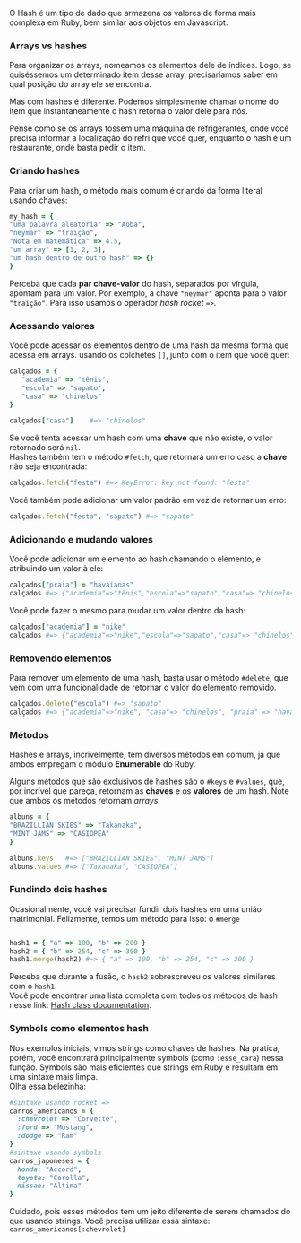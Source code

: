 O Hash é um tipo de dado que armazena os valores de forma mais complexa em Ruby, bem similar aos objetos em Javascript.

### Arrays vs hashes
Para organizar os arrays, nomeamos os elementos dele de índices. Logo, se quiséssemos um determinado item desse array, precisaríamos saber em qual posição do array ele se encontra.

Mas com hashes é diferente. Podemos simplesmente chamar o nome do item que instantaneamente o hash retorna o valor dele para nós.

Pense como se os arrays fossem uma máquina de refrigerantes, onde você precisa informar a localização do refri que você quer, enquanto o hash é um restaurante, onde basta pedir o item.
### Criando hashes
Para criar um hash, o método mais comum é criando da forma literal usando chaves:
```ruby
my_hash = {
"uma palavra aleatoria" => "Aoba",
"neymar" => "traição",
"Nota em matemática" => 4.5,
"um array" => [1, 2, 3],
"um hash dentro de outro hash" => {}
}
```

Perceba que cada **par chave-valor** do hash, separados por vírgula, apontam para um valor. Por exemplo, a chave `"neymar"` aponta para o valor `"traição"`. Para isso usamos o operador _hash rocket_ `=>`.
### Acessando valores
Você pode acessar os elementos dentro de uma hash da mesma forma que acessa em arrays. usando os colchetes `[]`, junto com o item que você quer:
```ruby
calçados = {
   "academia" => "tênis",
   "escola" => "sapato",
   "casa" => "chinelos"
}

calçados["casa"]    #=> "chinelos"
```

Se você tenta acessar um hash com uma **chave** que não existe, o valor retornado será `nil`.  
Hashes também tem o método `#fetch`, que retornará um erro caso a **chave** não seja encontrada:
```ruby
calçados.fetch("festa") #=> KeyError: key not found: "festa"
```

Você também pode adicionar um valor padrão em vez de retornar um erro:
```ruby
calçados.fetch("festa", "sapato") #=> "sapato"
```
### Adicionando e mudando valores
Você pode adicionar um elemento ao hash chamando o elemento, e atribuindo um valor à ele:
```ruby
calçados["praia"] = "havaianas"
calçados #=> {"academia"=>"tênis","escola"=>"sapato","casa"=> "chinelos", "praia" => "havaianas"}
```

Você pode fazer o mesmo para mudar um valor dentro da hash:
```ruby
calçados["academia"] = "nike"
calçados #=> {"academia"=>"nike","escola"=>"sapato","casa"=> "chinelos", "praia" => "havaianas"}
```
### Removendo elementos
Para remover um elemento de uma hash, basta usar o método `#delete`, que vem com uma funcionalidade de retornar o valor do elemento removido.
```ruby
calçados.delete("escola") #=> "sapato"
calçados #=> {"academia"=>"nike", "casa"=> "chinelos", "praia" => "havaianas"}
```
### Métodos
Hashes e arrays, incrivelmente, tem diversos métodos em comum, já que ambos empregam o módulo **Enumerable** do Ruby.

Alguns métodos que são exclusivos de hashes são o `#keys` e `#values`, que, por incrível que pareça, retornam as **chaves** e os **valores** de um hash. Note que ambos os métodos retornam _arrays_.
```ruby
albuns = {
"BRAZILLIAN SKIES" => "Takanaka",
"MINT JAMS" => "CASIOPEA"
}

albuns.keys   #=> ["BRAZILLIAN SKIES", "MINT JAMS"]
albuns.values #=> ["Takanaka", "CASIOPEA"]
```
### Fundindo dois hashes
Ocasionalmente, você vai precisar fundir dois hashes em uma união matrimonial. Felizmente, temos um método para isso: o `#merge`
```ruby

hash1 = { "a" => 100, "b" => 200 }
hash2 = { "b" => 254, "c" => 300 }
hash1.merge(hash2) #=> { "a" => 100, "b" => 254, "c" => 300 }
```

Perceba que durante a fusão, o `hash2` sobrescreveu os valores similares com o `hash1`.  
Você pode encontrar uma lista completa com todos os métodos de hash nesse link: [Hash class documentation](https://docs.ruby-lang.org/en/3.4/Hash.html).
### Symbols como elementos hash
Nos exemplos iniciais, vimos strings como chaves de hashes. Na prática, porém, você encontrará principalmente symbols (como `:esse_cara`) nessa função. Symbols são mais eficientes que strings em Ruby e resultam em uma sintaxe mais limpa.  
Olha essa belezinha:
```ruby
#sintaxe usando rocket =>
carros_americanos = {
  :chevrolet => "Corvette",
  :ford => "Mustang",
  :dodge => "Ram"
}
#sintaxe usando symbols
carros_japoneses = {
  honda: "Accord",
  toyota: "Corolla",
  nissan: "Altima"
}
```
Cuidado, pois esses métodos tem um jeito diferente de serem chamados do que usando strings. Você precisa utilizar essa sintaxe: `carros_americanos[:chevrolet]`